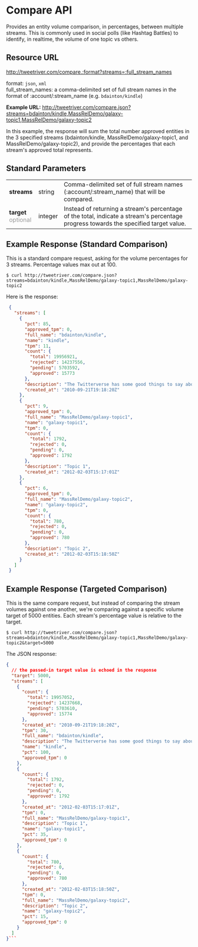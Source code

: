 # Compare API

Provides an entity volume comparison, in percentages, between multiple streams. This is commonly used in social polls (like Hashtag Battles) to identify, in realtime, the volume of one topic vs others.

## Resource URL

http://tweetriver.com/compare.:format?streams=:full_stream_names

format: `json`, `xml`<br />
full_stream_names: a comma-delimited set of full stream names in the format of :account/:stream_name (e.g. `bdainton/kindle`)<br />

**Example URL:** http://tweetriver.com/compare.json?streams=bdainton/kindle,MassRelDemo/galaxy-topic1,MassRelDemo/galaxy-topic2

In this example, the response will sum the total number approved entities in the 3 specified streams (bdainton/kindle, MassRelDemo/galaxy-topic1, and MassRelDemo/galaxy-topic2), and provide the percentages that each stream's approved total represents.

## Standard Parameters

<table>
  <tr>
    <td>
      <strong>streams</strong>
    </td>
    <td>string</td>
    <td>
      Comma-delimited set of full stream names (:account/:stream_name) that will be compared.
    </td>
  </tr>
  <tr>
    <td>
      <strong>target</strong>
      <br /><span style="color: #999;">optional</span>
    </td>
    <td>integer</td>
    <td>
      Instead of returning a stream's percentage of the total, indicate a stream's percentage progress towards the specified target value.
    </td>
  </tr>
</table>

## Example Response (Standard Comparison)

This is a standard compare request, asking for the volume percentages for 3 streams. Percentage values max out at 100.

    $ curl http://tweetriver.com/compare.json?streams=bdainton/kindle,MassRelDemo/galaxy-topic1,MassRelDemo/galaxy-topic2

Here is the response:

```json
 {
   "streams": [
     {
       "pct": 85,
       "approved_tpm": 0,
       "full_name": "bdainton/kindle",
       "name": "kindle",
       "tpm": 11,
       "count": {
         "total": 19956921,
         "rejected": 14237556,
         "pending": 5703592,
         "approved": 15773
       },
       "description": "The Twitterverse has some good things to say about the Amazon Kindle.",
       "created_at": "2010-09-21T19:18:20Z"
     },
     {
       "pct": 9,
       "approved_tpm": 0,
       "full_name": "MassRelDemo/galaxy-topic1",
       "name": "galaxy-topic1",
       "tpm": 0,
       "count": {
         "total": 1792,
         "rejected": 0,
         "pending": 0,
         "approved": 1792
       },
       "description": "Topic 1",
       "created_at": "2012-02-03T15:17:01Z"
     },
     {
       "pct": 6,
       "approved_tpm": 0,
       "full_name": "MassRelDemo/galaxy-topic2",
       "name": "galaxy-topic2",
       "tpm": 0,
       "count": {
         "total": 780,
         "rejected": 0,
         "pending": 0,
         "approved": 780
       },
       "description": "Topic 2",
       "created_at": "2012-02-03T15:18:50Z"
     }
   ]
 }
```

## Example Response (Targeted Comparison)

This is the same compare request, but instead of comparing the stream volumes against one another, we're comparing against a specific volume target of 5000 entities. Each stream's percentage value is relative to the target.

    $ curl http://tweetriver.com/compare.json?streams=bdainton/kindle,MassRelDemo/galaxy-topic1,MassRelDemo/galaxy-topic2&target=5000

The JSON response:

```json
{
  // the passed-in target value is echoed in the response
  "target": 5000,
  "streams": [
    {
      "count": {
        "total": 19957052,
        "rejected": 14237668,
        "pending": 5703610,
        "approved": 15774
      },
      "created_at": "2010-09-21T19:18:20Z",
      "tpm": 30,
      "full_name": "bdainton/kindle",
      "description": "The Twitterverse has some good things to say about the Amazon Kindle.",
      "name": "kindle",
      "pct": 100,
      "approved_tpm": 0
    },
    {
      "count": {
        "total": 1792,
        "rejected": 0,
        "pending": 0,
        "approved": 1792
      },
      "created_at": "2012-02-03T15:17:01Z",
      "tpm": 0,
      "full_name": "MassRelDemo/galaxy-topic1",
      "description": "Topic 1",
      "name": "galaxy-topic1",
      "pct": 35,
      "approved_tpm": 0
    },
    {
      "count": {
        "total": 780,
        "rejected": 0,
        "pending": 0,
        "approved": 780
      },
      "created_at": "2012-02-03T15:18:50Z",
      "tpm": 0,
      "full_name": "MassRelDemo/galaxy-topic2",
      "description": "Topic 2",
      "name": "galaxy-topic2",
      "pct": 15,
      "approved_tpm": 0
    }
  ]
}```
